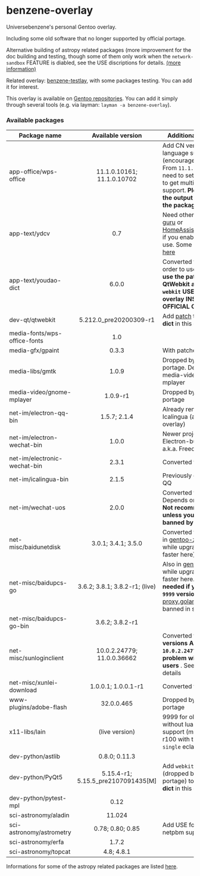 # benzene-overlay
Universebenzene's personal Gentoo overlay.

Including some old software that no longer supported by official portage.

Alternative building of astropy related packages (more improvement for the doc building and testing, though some of them only work when the `network-sandbox` FEATURE is diabled, see the USE discriptions for details. [(more information)](https://github.com/Universebenzene/benzene-overlay/tree/master/dev-python#informations-for-astropy-related-packages)

Related overlay: [benzene-testlay](https://github.com/Universebenzene/benzene-testlay), with some packages testing. You can add it for interest.

This overlay is available on [Gentoo repositories](https://overlays.gentoo.org). You can add it simply through several tools (e.g. via layman: `layman -a benzene-overlay`).

### Available packages

Package name | Available version | Additional information
------------ | :---------------: | ----------------------
app-office/wps-office        | 11.1.0.10161; 11.1.0.10702          | Add CN version and more language support (encouraged by [AUR](https://aur.archlinux.org/packages/?O=0&SeB=nd&K=wps-office&outdated=&SB=n&SO=a&PP=50&do_Search=Go)). From `11.1.0.10702` you need to set locale outside to get multi-language support. **Please focus on the output after merging the package**
app-text/ydcv                | 0.7                                 | Need other overlays (like [guru](https://wiki.gentoo.org/wiki/Project:GURU) or [HomeAssistantRepository](https://git.edevau.net/onkelbeh/HomeAssistantRepository)) if you enable `pkg-info` use. Some other issues [here](https://forums.gentoo.org/viewtopic-p-8352006.html)
app-text/youdao-dict         | 6.0.0                               | Converted from [AUR](https://aur.archlinux.org/packages/youdao-dict). In order to use this you **must use the patched QtWebkit and PyQt5 with `webkit` USE flag in this overlay INSTEAD OF THE OFFICIAL ONE**
dev-qt/qtwebkit              | 5.212.0\_pre20200309-r1             | Add [patch](https://github.com/Universebenzene/benzene-overlay/blob/master/dev-qt/qtwebkit/files/qtwebkit-5.212.0_pre20200309-position.patch) to get **youdao-dict** in this overlay work
media-fonts/wps-office-fonts | 1.0                                 |
media-gfx/gpaint             | 0.3.3                               | With patches from Debian
media-libs/gmtk              | 1.0.9                               | Dropped by official portage. Dependency of media-video/gnome-mplayer
media-video/gnome-mplayer    | 1.0.9-r1                            | Dropped by official portage
net-im/electron-qq-bin       | 1.5.7; 2.1.4                        | Already renamed as Icalingua (also in this overlay)
net-im/electron-wechat-bin   | 1.0.0                               | Newer project of Electron-built WeChat, a.k.a. Freechat
net-im/electronic-wechat-bin | 2.3.1                               | Converted from [AUR](https://aur.archlinux.org/packages/electronic-wechat-bin)
net-im/icalingua-bin         | 2.1.5                               | Previously called Electron QQ
net-im/wechat-uos            | 2.0.0                               | Converted from [AUR](https://aur.archlinux.org/packages/wechat-uos). Depends on [lsb-release](https://packages.gentoo.org/packages/sys-apps/lsb-release). **Not recommended, unless your account was banned by Web WeChat**
net-misc/baidunetdisk        | 3.0.1; 3.4.1; 3.5.0                 | Converted from [AUR](https://aur.archlinux.org/packages/baidunetdisk-bin) (Also in [gentoo-zh](https://github.com/microcai/gentoo-zh) overlay, while upgrade will be faster here)
net-misc/baidupcs-go         | 3.6.2; 3.8.1; 3.8.2-r1; (live)      | Also in [gentoo-zh](https://github.com/microcai/gentoo-zh) overlay, while upgrade will be faster here. **Proxy may needed if you use the `9999` version**, as the [proxy.golang.org](https://proxy.golang.org) is banned in some regions
net-misc/baidupcs-go-bin     | 3.6.2; 3.8.2-r1                     |
net-misc/sunloginclient      | 10.0.2.24779; 11.0.0.36662          | Converted from [AUR](https://aur.archlinux.org/packages/sunloginclient), but **versions ABOVE `10.0.2.24779` have some problem with OpenRC users** . See [here](https://github.com/Universebenzene/benzene-overlay/tree/master/net-misc/sunloginclient#note-for-sunloginclient) for details
net-misc/xunlei-download     | 1.0.0.1; 1.0.0.1-r1                 | Converted from [AUR](https://aur.archlinux.org/packages/xunlei-bin/)
www-plugins/adobe-flash      | 32.0.0.465                          | Dropped by official portage
x11-libs/lain                | (live version)                      | 9999 for old ebuild without lua targets support (masked); 9999-r100 with the new `lua-single` eclass
dev-python/astlib            | 0.8.0; 0.11.3                       |
dev-python/PyQt5             | 5.15.4-r1; 5.15.5\_pre2107091435[M] | Add `webkit` USE flag (dropped by official portage) to get **youdao-dict** in this overlay work
dev-python/pytest-mpl        | 0.12                                |
sci-astronomy/aladin         | 11.024                              |
sci-astronomy/astrometry     | 0.78; 0.80; 0.85                    | Add USE for switching the netpbm support
sci-astronomy/erfa           | 1.7.2                               |
sci-astronomy/topcat         | 4.8; 4.8.1                          |

Informations for some of the astropy related packages are listed [here](https://github.com/Universebenzene/benzene-overlay/tree/master/dev-python#informations-for-astropy-related-packages).
